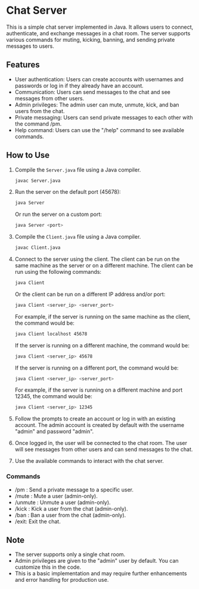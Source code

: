 # Chat Server

This is a simple chat server implemented in Java. It allows users to connect, authenticate, and exchange messages in a chat room. The server supports various commands for muting, kicking, banning, and sending private messages to users.

## Features

- User authentication: Users can create accounts with usernames and passwords or log in if they already have an account.
- Communication: Users can send messages to the chat and see messages from other users.
- Admin privileges: The admin user can mute, unmute, kick, and ban users from the chat.
- Private messaging: Users can send private messages to each other with the command /pm.
- Help command: Users can use the "/help" command to see available commands.

## How to Use

1. Compile the `Server.java` file using a Java compiler.
   ```bash
   javac Server.java
   ```

2. Run the server on the default port (45678):

    ```bash
    java Server
    ```
    
    Or run the server on a custom port:
    
    ```bash
    java Server <port>
    ```

3. Compile the `Client.java` file using a Java compiler.
   ```bash
   javac Client.java
   ```

4. Connect to the server using the client. The client can be run on the same machine as the server or on a different machine. The client can be run using the following commands:

    ```bash
    java Client 
    ```
    Or the client can be run on a different IP address and/or port:

    ```bash
    java Client <server_ip> <server_port>
    ```
    
    For example, if the server is running on the same machine as the client, the command would be:

    ```bash
    java Client localhost 45678
    ```

    If the server is running on a different machine, the command would be:

    ```bash
    java Client <server_ip> 45678
    ```

    If the server is running on a different port, the command would be:

    ```bash
    java Client <server_ip> <server_port>
    ```

    For example, if the server is running on a different machine and port 12345, the command would be:

    ```bash
    java Client <server_ip> 12345
    ```


5. Follow the prompts to create an account or log in with an existing account. The admin account is created by default with the username "admin" and password "admin".

6. Once logged in, the user will be connected to the chat room. The user will see messages from other users and can send messages to the chat.

7. Use the available commands to interact with the chat server.

### Commands
- /pm <username> <message>: Send a private message to a specific user.
- /mute <username>: Mute a user (admin-only).
- /unmute <username>: Unmute a user (admin-only).
- /kick <username>: Kick a user from the chat (admin-only).
- /ban <username>: Ban a user from the chat (admin-only).
- /exit: Exit the chat.

## Note
- The server supports only a single chat room.
- Admin privileges are given to the "admin" user by default. You can customize this in the code.
- This is a basic implementation and may require further enhancements and error handling for production use.

